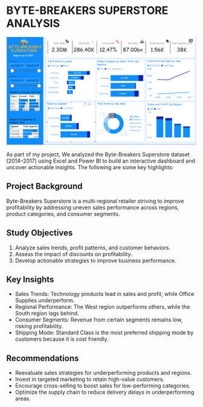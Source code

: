 # BYTE-BREAKERS SUPERSTORE ANALYSIS

![Dashboard](https://github.com/Adenuga-Adeyemi/Byte-Breakers-Superstores-Analysis/blob/main/DASHBOARD.png)

As part of my project, We analyzed the Byte-Breakers Superstore dataset (2014–2017) using Excel and Power BI to build an interactive dashboard and uncover actionable insights. The following are some key highlights:  

## Project Background
Byte-Breakers Superstore is a multi-regional retailer striving to improve profitability by addressing uneven sales performance across regions, product categories, and consumer segments.  

## Study Objectives
1. Analyze sales trends, profit patterns, and customer behaviors.  
2. Assess the impact of discounts on profitability.  
3. Develop actionable strategies to improve business performance.  

## Key Insights
- Sales Trends: Technology products lead in sales and profit, while Office Supplies underperform.  
- Regional Performance: The West region outperforms others, while the South region lags behind.  
- Consumer Segments: Revenue from certain segments remains low, risking profitability.  
- Shipping Mode: Standard Class is the most preferred shipping mode by customers because it is cost friendly.

## Recommendations
- Reevaluate sales strategies for underperforming products and regions.  
- Invest in targeted marketing to retain high-value customers.  
- Encourage cross-selling to boost sales for low-performing categories.  
- Optimize the supply chain to reduce delivery delays in underperforming areas.  
